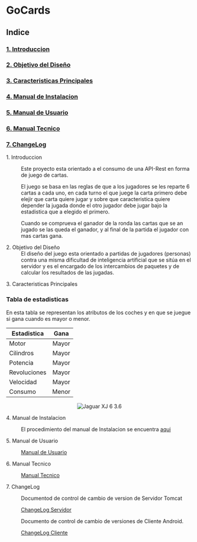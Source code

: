 # GoCards
## Indice
### <a href=Introduccion>**1. Introduccion** </a>

### <a href=Objetivo>**2. Objetivo del Diseño** </a>

### <a href=Caracteristicas>**3. Caracteristicas Principales** </a>

### <a href=Instalacion>**4. Manual de Instalacion**</a>

### <a href=Usuario>**5. Manual de Usuario**</a>

### <a href=Tecnico>**6. Manual Tecnico**</a>

### <a href=ChangeLog>**7. ChangeLog**</a>

<dl>
    <dt name=Introduccion>1. Introduccion</dt>
    <dd>
        <p>Este proyecto esta orientado a el consumo de una API-Rest en forma de juego de cartas.</p>
        <p>El juego se basa en las reglas de que a los jugadores se les reparte 6 cartas a cada uno, en cada turno el que juege la carta primero debe elejir que carta quiere jugar y sobre que caracteristica quiere depender la jugada donde el otro jugador debe jugar bajo la estadistica que a elegido el primero.</p>
        <p>Cuando se comprueva el ganador de la ronda las cartas que se an jugado se las queda el ganador, y al final de la partida el jugador con mas cartas gana.</p>
    </dd>
</dl>

<dl>
    <dt name=Objetivo>2. Objetivo del Diseño</dt>
    <dd>
        El diseño del juego esta orientado a partidas de jugadores (personas) contra una misma dificultad de inteligencia artificial que se sitúa en el servidor y es el encargado de los intercambios de paquetes y de calcular los resultados de las jugadas.
    </dd>
</dl>

<dl>
    <dt name=Caracteristicas>3. Caracteristicas Principales</dt>
</dl>

### Tabla de estadisticas
<p>En esta tabla se representan los atributos de los coches y en que se juegue si gana cuando es mayor o menor.</p>
<center>

|  Estadistica  |   Gana  |
| ------------- |:-------:|
| Motor         | Mayor   |
| Cilindros     | Mayor   |
| Potencia      | Mayor   |
| Revoluciones  | Mayor   |
| Velocidad     | Mayor   |
| Consumo       | Menor   |

![Jaguar XJ 6 3.6](fotos/_1a.png)
</center>

<dl>
    <dt name=Instalacion>4. Manual de Instalacion</dt>
    <dd>
        <p>El procedimiento del manual de Instalacion se encuentra <a href=ManualDeInstalacion>aqui</a></p>
    </dd>
</dl>

<dl>
    <dt name=Usuario>5. Manual de Usuario</dt>
    <dd>
        <p><a href=ManualDeUsuario>Manual de Usuario</a></p>
    </dd>
</dl>

<dl>
    <dt name=Tecnico>6. Manual Tecnico</dt>
    <dd>
        <p><a href=ManualTecnico>Manual Tecnico</a></p>
    </dd>
</dl>

<dl>
    <dt name=ChangeLog>7. ChangeLog</dt>
    <dd>
        <p>Documentod de control de cambio de version de Servidor Tomcat</p>
        <p><a href=ChangeLogServidor>ChangeLog Servidor</a></p>
        <p>Documento de control de cambio de versiones de Cliente Android.</p>
        <p><a href=ChangeLogCliente>ChangeLog Cliente</a></p>
    </dd>
</dl>